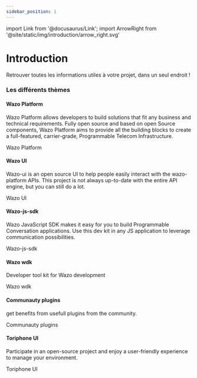 ```yaml
---
sidebar_position: 1
---
```


import Link from '@docusaurus/Link';
import ArrowRight from '@site/static/img/introduction/arrow_right.svg'

# Introduction
<p>
Retrouver toutes les informations utiles à votre projet, dans un seul endroit !
</p>

<div className="gallery">

<div className="sub-heading">
    <h3>Les différents thèmes</h3>
  </div>
  <div className="card">
    <div className="card-header">
      <h4>Wazo Platform</h4>
    </div>
    <p>Wazo Platform allows developers to build solutions that fit any business and technical requirements. Fully open source and based on open Source components, Wazo Platform aims to provide all the building blocks to create a full-featured, carrier-grade, Programmable Telecom Infrastructure.</p>
    <Link className="link" to="/docs/category/wazo-platform">
    Wazo Platform <ArrowRight className="arrow" />
    </Link>
  </div>
  <div className="card">
    <div className="card-header">
      <h4>Wazo UI</h4>
    </div>
    <p>Wazo-ui is an open source UI to help people easily interact with the wazo-platform APIs. This project is not always up-to-date with the entire API engine, but you can still do a lot.</p>
    <Link className="link" to="/docs/category/wazo-ui">
    Wazo UI <ArrowRight className="arrow" />
    </Link>
  </div>
  <div className="card">
    <div className="card-header">
      <h4>Wazo-js-sdk</h4>
    </div>
    <p>
      Wazo JavaScript SDK makes it easy for you to build Programmable Conversation applications. Use this dev kit in any JS application to leverage communication possibilities.
    </p>
    <Link className="link" to="/docs/category/wazo-js-sdk">
    Wazo-js-sdk <ArrowRight className="arrow" />
    </Link>
  </div>
  <div className="card">
    <div className="card-header">
      <h4>Wazo wdk</h4>
    </div>
    <p>Developer tool kit for Wazo development</p>
    <Link className="link" to="/docs/category/wazo-wdk">
    Wazo wdk <ArrowRight className="arrow" />
    </Link>
  </div>
  <div className="card">
    <div className="card-header">
      <h4>Communauty plugins</h4>
    </div>
    <p>
      get benefits from usefull plugins from the community.
    </p>
    <Link className="link" to="/docs/category/community-plugins">
    Communauty plugins <ArrowRight className="arrow" />
    </Link>
  </div>
  <div className="card">
    <div className="card-header">
      <h4>Toriphone UI</h4>
    </div>
    <p>
      Participate in an open-source project and enjoy a user-friendly experience to manage your environment.
    </p>
    <Link className="link" to="/docs/category/toriphone-ui">
    Toriphone UI <ArrowRight className="arrow" />
    </Link>
  </div>

  </div>